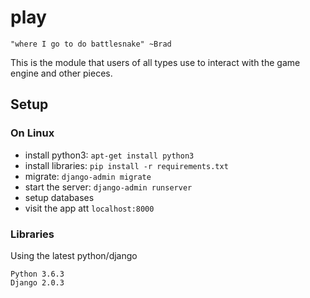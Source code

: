 # play
`"where I go to do battlesnake" ~Brad`

This is the module that users of all types use to interact with the game engine and other pieces.

## Setup
### On Linux
- install python3: `apt-get install python3`
- install libraries: `pip install -r requirements.txt`
- migrate: `django-admin migrate`
- start the server: `django-admin runserver`
- setup databases
- visit the app att `localhost:8000`

### Libraries
Using the latest python/django
```
Python 3.6.3
Django 2.0.3
```
